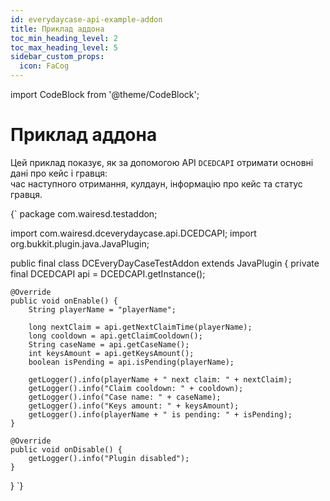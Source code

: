 ```yaml
---
id: everydaycase-api-example-addon
title: Приклад аддона
toc_min_heading_level: 2
toc_max_heading_level: 5
sidebar_custom_props:
  icon: FaCog
---
```


import CodeBlock from '@theme/CodeBlock';

# Приклад аддона

Цей приклад показує, як за допомогою API `DCEDCAPI` отримати основні дані про кейс і гравця:  
час наступного отримання, кулдаун, інформацію про кейс та статус гравця.

<CodeBlock language="java" title="src/main/java/com/wairesd/testaddon/DCEveryDayCaseTestAddon.java">
{`
package com.wairesd.testaddon;

import com.wairesd.dceverydaycase.api.DCEDCAPI;
import org.bukkit.plugin.java.JavaPlugin;

public final class DCEveryDayCaseTestAddon extends JavaPlugin {
private final DCEDCAPI api = DCEDCAPI.getInstance();

    @Override
    public void onEnable() {
        String playerName = "playerName";

        long nextClaim = api.getNextClaimTime(playerName);
        long cooldown = api.getClaimCooldown();
        String caseName = api.getCaseName();
        int keysAmount = api.getKeysAmount();
        boolean isPending = api.isPending(playerName);

        getLogger().info(playerName + " next claim: " + nextClaim);
        getLogger().info("Claim cooldown: " + cooldown);
        getLogger().info("Case name: " + caseName);
        getLogger().info("Keys amount: " + keysAmount);
        getLogger().info(playerName + " is pending: " + isPending);
    }

    @Override
    public void onDisable() {
        getLogger().info("Plugin disabled");
    }
}
`}
</CodeBlock>
